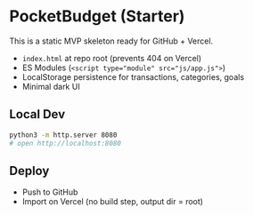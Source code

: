 # PocketBudget (Starter)

This is a static MVP skeleton ready for GitHub + Vercel.

- `index.html` at repo root (prevents 404 on Vercel)
- ES Modules (`<script type="module" src="js/app.js">`)
- LocalStorage persistence for transactions, categories, goals
- Minimal dark UI

## Local Dev
```bash
python3 -m http.server 8080
# open http://localhost:8080
```

## Deploy
- Push to GitHub
- Import on Vercel (no build step, output dir = root)
